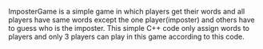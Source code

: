 ImposterGame is a simple game in which players get their words and all players have same words except the one player(imposter) and others have to guess who is the imposter.
This simple C++ code only assign words to players and only 3 players can play in this game according to this code.
